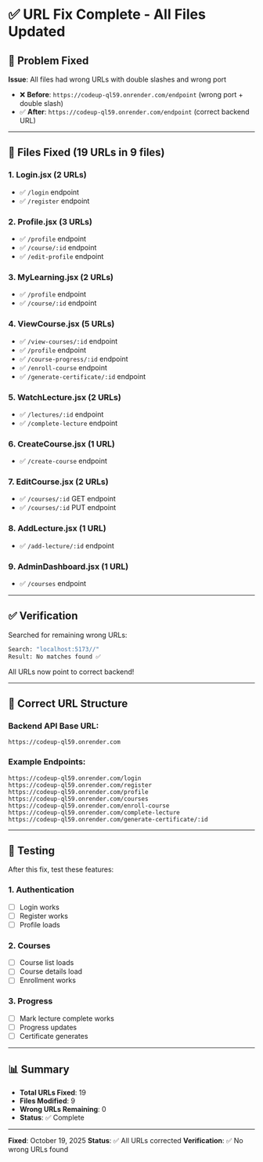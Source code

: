 # ✅ URL Fix Complete - All Files Updated

## 🎯 Problem Fixed

**Issue**: All files had wrong URLs with double slashes and wrong port
- ❌ **Before**: `https://codeup-ql59.onrender.com/endpoint` (wrong port + double slash)
- ✅ **After**: `https://codeup-ql59.onrender.com/endpoint` (correct backend URL)

---

## 📝 Files Fixed (19 URLs in 9 files)

### 1. Login.jsx (2 URLs)
- ✅ `/login` endpoint
- ✅ `/register` endpoint

### 2. Profile.jsx (3 URLs)
- ✅ `/profile` endpoint
- ✅ `/course/:id` endpoint
- ✅ `/edit-profile` endpoint

### 3. MyLearning.jsx (2 URLs)
- ✅ `/profile` endpoint
- ✅ `/course/:id` endpoint

### 4. ViewCourse.jsx (5 URLs)
- ✅ `/view-courses/:id` endpoint
- ✅ `/profile` endpoint
- ✅ `/course-progress/:id` endpoint
- ✅ `/enroll-course` endpoint
- ✅ `/generate-certificate/:id` endpoint

### 5. WatchLecture.jsx (2 URLs)
- ✅ `/lectures/:id` endpoint
- ✅ `/complete-lecture` endpoint

### 6. CreateCourse.jsx (1 URL)
- ✅ `/create-course` endpoint

### 7. EditCourse.jsx (2 URLs)
- ✅ `/courses/:id` GET endpoint
- ✅ `/courses/:id` PUT endpoint

### 8. AddLecture.jsx (1 URL)
- ✅ `/add-lecture/:id` endpoint

### 9. AdminDashboard.jsx (1 URL)
- ✅ `/courses` endpoint

---

## ✅ Verification

Searched for remaining wrong URLs:
```bash
Search: "localhost:5173//"
Result: No matches found ✅
```

All URLs now point to correct backend!

---

## 🎯 Correct URL Structure

### Backend API Base URL:
```
https://codeup-ql59.onrender.com
```

### Example Endpoints:
```
https://codeup-ql59.onrender.com/login
https://codeup-ql59.onrender.com/register
https://codeup-ql59.onrender.com/profile
https://codeup-ql59.onrender.com/courses
https://codeup-ql59.onrender.com/enroll-course
https://codeup-ql59.onrender.com/complete-lecture
https://codeup-ql59.onrender.com/generate-certificate/:id
```

---

## 🧪 Testing

After this fix, test these features:

### 1. Authentication
- [ ] Login works
- [ ] Register works
- [ ] Profile loads

### 2. Courses
- [ ] Course list loads
- [ ] Course details load
- [ ] Enrollment works

### 3. Progress
- [ ] Mark lecture complete works
- [ ] Progress updates
- [ ] Certificate generates

---

## 📊 Summary

- **Total URLs Fixed**: 19
- **Files Modified**: 9
- **Wrong URLs Remaining**: 0
- **Status**: ✅ Complete

---

**Fixed**: October 19, 2025
**Status**: ✅ All URLs corrected
**Verification**: ✅ No wrong URLs found
